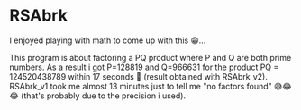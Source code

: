 # RSAbrk
 I enjoyed playing with math to come up with this 😁...

This program is about factoring a PQ product where P and Q are both prime numbers.
As a result i got P=128819 and Q=966631 for the product PQ = 124520438789 within 17 seconds 👀 (result obtained with RSAbrk_v2).
RSAbrk_v1 took me almost 13 minutes just to tell me "no factors found" 😅😂😂 (that's probably due to the precision i used).

